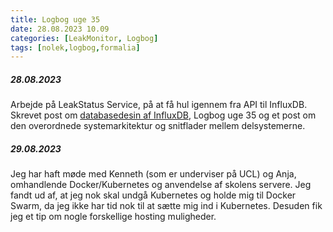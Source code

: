 ```yaml
---
title: Logbog uge 35
date: 28.08.2023 10.09
categories: [LeakMonitor, Logbog]
tags: [nolek,logbog,formalia]
---
```


##### 28.08.2023
Arbejde på LeakStatus Service, på at få hul igennem fra API til InfluxDB. Skrevet post om 
[databasedesin af InfluxDB](https://olavlinddam.github.io/posts/InfluxDB-design-for-leakstatus-service/), Logbog uge 35
og et post om den overordnede systemarkitektur og snitflader mellem delsystemerne. 


##### 29.08.2023
Jeg har haft møde med Kenneth (som er underviser på UCL) og Anja, omhandlende Docker/Kubernetes og anvendelse af skolens
servere. Jeg fandt ud af, at jeg nok skal undgå Kubernetes og holde mig til Docker Swarm, da jeg ikke har tid nok til at
sætte mig ind i Kubernetes. Desuden fik jeg et tip om nogle forskellige hosting muligheder. 
